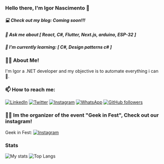 ### Hello there, I'm Igor Nascimento 👋
##### 💻 Check out my blog: Coming soon!!!
##### 💬 Ask me about [ React, C#, Flutter, Next.js, arduino, ESP-32 ]
##### 🌱 I’m currently learning: [ C#, Design patterns c# ]

### 👨‍💻 About Me!
I'm Igor a .NET developer and my objective is to automate everything i can 🤖.

### 📫 How to reach me:
[![LinkedIn](https://img.shields.io/badge/LinkedIn-%230077B5.svg?&style=flat-square&logo=linkedin&logoColor=white)](https://www.linkedin.com/in/igornm/)
[![Twitter](https://img.shields.io/badge/-Twitter-1ca0f1?style=flat-square&labelColor=1ca0f1&logo=twitter&logoColor=white)](https://twitter.com/Iguh_Nm)
[![Instagram](https://img.shields.io/badge/Instagram-C71585.svg?&style=flat-square&logo=instagram&logoColor=white)](https://www.instagram.com/igor.s.n.m/)
[![WhatsApp](https://img.shields.io/badge/WhatsApp-228B22.svg?&style=flat-square&logo=whatsapp&logoColor=white)](https://wa.me/553284885255)
[![GitHub followers](https://img.shields.io/github/followers/igor2269?logo=github&style=flat-square)](https://github.com/igorNMS)

### 🧙‍♂ Im the organizer of the event "Geek in Fest", Check out our instagram! 
Geek in Fest:   [![Instagram](https://img.shields.io/badge/Instagram-C71585.svg?&style=flat-square&logo=instagram&logoColor=white)](https://www.instagram.com/geekinfest/)

### Stats
![My stats](https://github-readme-stats.vercel.app/api?username=igorNMS&show_icons=true&hide_border=false&theme=blue-green&count_private=true&hide_title=false)
![Top Langs](https://github-readme-stats.vercel.app/api/top-langs/?username=igorNMS&hide=html,css&theme=blue-green&layout=compact)
